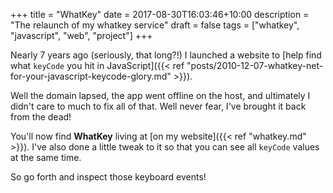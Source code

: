 +++
title = "WhatKey"
date = 2017-08-30T16:03:46+10:00
description = "The relaunch of my whatkey service"
draft = false
tags = ["whatkey", "javascript", "web", "project"]
+++

Nearly 7 years ago (seriously, that long?!) I launched a website to [help find what `keyCode` you hit in JavaScript]({{< ref "posts/2010-12-07-whatkey-net-for-your-javascript-keycode-glory.md" >}}).

Well the domain lapsed, the app went offline on the host, and ultimately I didn't
care to much to fix all of that. Well never fear, I've brought it back from the dead!

You'll now find **WhatKey** living at [on my website]({{< ref "whatkey.md" >}}).
I've also done a little tweak to it so that you can see all `keyCode` values at
the same time.

So go forth and inspect those keyboard events!
